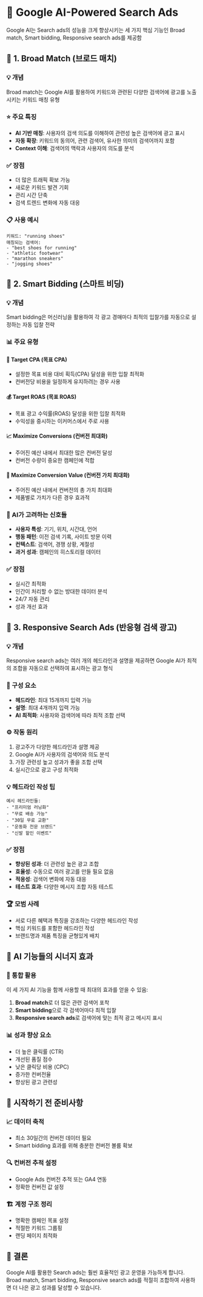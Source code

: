 # 🚀 Google AI-Powered Search Ads

Google AI는 Search ads의 성능을 크게 향상시키는 세 가지 핵심 기능인 Broad match, Smart bidding, Responsive search ads를 제공함

## 🎯 1. Broad Match (브로드 매치)

### 💡 개념
Broad match는 Google AI를 활용하여 키워드와 관련된 다양한 검색어에 광고를 노출시키는 키워드 매칭 유형

### ⭐ 주요 특징
- **AI 기반 매칭**: 사용자의 검색 의도를 이해하여 관련성 높은 검색어에 광고 표시
- **자동 확장**: 키워드의 동의어, 관련 검색어, 유사한 의미의 검색어까지 포함
- **Context 이해**: 검색어의 맥락과 사용자의 의도를 분석

### ✅ 장점
- 더 많은 트래픽 확보 가능
- 새로운 키워드 발견 기회
- 관리 시간 단축
- 검색 트렌드 변화에 자동 대응

### 📋 사용 예시
```
키워드: "running shoes"
매칭되는 검색어:
- "best shoes for running"
- "athletic footwear"
- "marathon sneakers"
- "jogging shoes"
```

## 🤖 2. Smart Bidding (스마트 비딩)

### 💡 개념
Smart bidding은 머신러닝을 활용하여 각 광고 경매마다 최적의 입찰가를 자동으로 설정하는 자동 입찰 전략

### 📊 주요 유형
#### 🎯 Target CPA (목표 CPA)
- 설정한 목표 비용 대비 획득(CPA) 달성을 위한 입찰 최적화
- 컨버전당 비용을 일정하게 유지하려는 경우 사용

#### 💰 Target ROAS (목표 ROAS)
- 목표 광고 수익률(ROAS) 달성을 위한 입찰 최적화
- 수익성을 중시하는 이커머스에서 주로 사용

#### 📈 Maximize Conversions (컨버전 최대화)
- 주어진 예산 내에서 최대한 많은 컨버전 달성
- 컨버전 수량이 중요한 캠페인에 적합

#### 💎 Maximize Conversion Value (컨버전 가치 최대화)
- 주어진 예산 내에서 컨버전의 총 가치 최대화
- 제품별로 가치가 다른 경우 효과적

### 🧠 AI가 고려하는 신호들
- **사용자 특성**: 기기, 위치, 시간대, 언어
- **행동 패턴**: 이전 검색 기록, 사이트 방문 이력
- **컨텍스트**: 검색어, 경쟁 상황, 계절성
- **과거 성과**: 캠페인의 히스토리컬 데이터

### ✅ 장점
- 실시간 최적화
- 인간이 처리할 수 없는 방대한 데이터 분석
- 24/7 자동 관리
- 성과 개선 효과

## 📝 3. Responsive Search Ads (반응형 검색 광고)

### 💡 개념
Responsive search ads는 여러 개의 헤드라인과 설명을 제공하면 Google AI가 최적의 조합을 자동으로 선택하여 표시하는 광고 형식

### 🔧 구성 요소
- **헤드라인**: 최대 15개까지 입력 가능
- **설명**: 최대 4개까지 입력 가능
- **AI 최적화**: 사용자와 검색어에 따라 최적 조합 선택

### ⚙️ 작동 원리
1. 광고주가 다양한 헤드라인과 설명 제공
2. Google AI가 사용자의 검색어와 의도 분석
3. 가장 관련성 높고 성과가 좋을 조합 선택
4. 실시간으로 광고 구성 최적화

### 💡 헤드라인 작성 팁
```
예시 헤드라인들:
- "프리미엄 러닝화"
- "무료 배송 가능"
- "30일 무료 교환"
- "운동화 전문 브랜드"
- "신발 할인 이벤트"
```

### ✅ 장점
- **향상된 성과**: 더 관련성 높은 광고 조합
- **효율성**: 수동으로 여러 광고를 만들 필요 없음
- **적응성**: 검색어 변화에 자동 대응
- **테스트 효과**: 다양한 메시지 조합 자동 테스트

### 🏆 모범 사례
- 서로 다른 혜택과 특징을 강조하는 다양한 헤드라인 작성
- 핵심 키워드를 포함한 헤드라인 작성
- 브랜드명과 제품 특징을 균형있게 배치

## 🔗 AI 기능들의 시너지 효과

### 🎯 통합 활용
이 세 가지 AI 기능을 함께 사용할 때 최대의 효과를 얻을 수 있음:

1. **Broad match**로 더 많은 관련 검색어 포착
2. **Smart bidding**으로 각 검색어마다 최적 입찰
3. **Responsive search ads**로 검색어에 맞는 최적 광고 메시지 표시

### 📊 성과 향상 요소
- 더 높은 클릭률 (CTR)
- 개선된 품질 점수
- 낮은 클릭당 비용 (CPC)
- 증가한 컨버전율
- 향상된 광고 관련성

## 🚦 시작하기 전 준비사항

### 📈 데이터 축적
- 최소 30일간의 컨버전 데이터 필요
- Smart bidding 효과를 위해 충분한 컨버전 볼륨 확보

### 🔍 컨버전 추적 설정
- Google Ads 컨버전 추적 또는 GA4 연동
- 정확한 컨버전 값 설정

### 🏗️ 계정 구조 정리
- 명확한 캠페인 목표 설정
- 적절한 키워드 그룹핑
- 랜딩 페이지 최적화

## 🎯 결론
Google AI를 활용한 Search ads는 훨씬 효율적인 광고 운영을 가능하게 합니다. Broad match, Smart bidding, Responsive search ads를 적절히 조합하여 사용하면 더 나은 광고 성과를 달성할 수 있습니다. 
